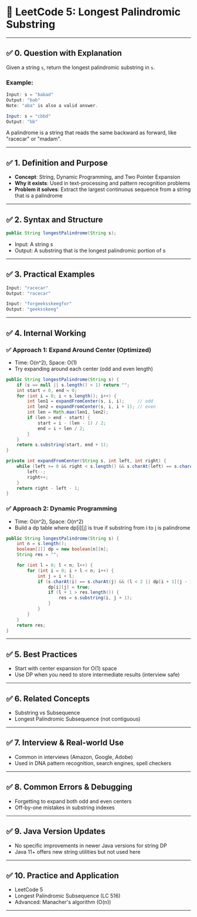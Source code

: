# 📘 LeetCode 5: Longest Palindromic Substring

---

## ✅ 0. Question with Explanation

Given a string `s`, return the longest palindromic substring in `s`.

### Example:

```java
Input: s = "babad"
Output: "bab"
Note: "aba" is also a valid answer.

Input: s = "cbbd"
Output: "bb"
```

A palindrome is a string that reads the same backward as forward, like "racecar" or "madam".

---

## ✅ 1. Definition and Purpose

- **Concept**: String, Dynamic Programming, and Two Pointer Expansion
- **Why it exists**: Used in text-processing and pattern recognition problems
- **Problem it solves**: Extract the largest continuous sequence from a string that is a palindrome

---

## ✅ 2. Syntax and Structure

```java
public String longestPalindrome(String s);
```

- Input: A string s
- Output: A substring that is the longest palindromic portion of s

---

## ✅ 3. Practical Examples

```java
Input: "racecar"
Output: "racecar"

Input: "forgeeksskeegfor"
Output: "geeksskeeg"
```

---

## ✅ 4. Internal Working

### ✅ Approach 1: Expand Around Center (Optimized)

- Time: O(n^2), Space: O(1)
- Try expanding around each center (odd and even length)

```java
public String longestPalindrome(String s) {
    if (s == null || s.length() < 1) return "";
    int start = 0, end = 0;
    for (int i = 0; i < s.length(); i++) {
        int len1 = expandFromCenter(s, i, i);     // odd
        int len2 = expandFromCenter(s, i, i + 1); // even
        int len = Math.max(len1, len2);
        if (len > end - start) {
            start = i - (len - 1) / 2;
            end = i + len / 2;
        }
    }
    return s.substring(start, end + 1);
}

private int expandFromCenter(String s, int left, int right) {
    while (left >= 0 && right < s.length() && s.charAt(left) == s.charAt(right)) {
        left--;
        right++;
    }
    return right - left - 1;
}
```

### ✅ Approach 2: Dynamic Programming

- Time: O(n^2), Space: O(n^2)
- Build a dp table where dp[i][j] is true if substring from i to j is palindrome

```java
public String longestPalindrome(String s) {
    int n = s.length();
    boolean[][] dp = new boolean[n][n];
    String res = "";

    for (int l = 0; l < n; l++) {
        for (int i = 0; i + l < n; i++) {
            int j = i + l;
            if (s.charAt(i) == s.charAt(j) && (l < 2 || dp[i + 1][j - 1])) {
                dp[i][j] = true;
                if (l + 1 > res.length()) {
                    res = s.substring(i, j + 1);
                }
            }
        }
    }
    return res;
}
```

---

## ✅ 5. Best Practices

- Start with center expansion for O(1) space
- Use DP when you need to store intermediate results (interview safe)

---

## ✅ 6. Related Concepts

- Substring vs Subsequence
- Longest Palindromic Subsequence (not contiguous)

---

## ✅ 7. Interview & Real-world Use

- Common in interviews (Amazon, Google, Adobe)
- Used in DNA pattern recognition, search engines, spell checkers

---

## ✅ 8. Common Errors & Debugging

- Forgetting to expand both odd and even centers
- Off-by-one mistakes in substring indexes

---

## ✅ 9. Java Version Updates

- No specific improvements in newer Java versions for string DP
- Java 11+ offers new string utilities but not used here

---

## ✅ 10. Practice and Application

- LeetCode 5
- Longest Palindromic Subsequence (LC 516)
- Advanced: Manacher's algorithm (O(n))

---


